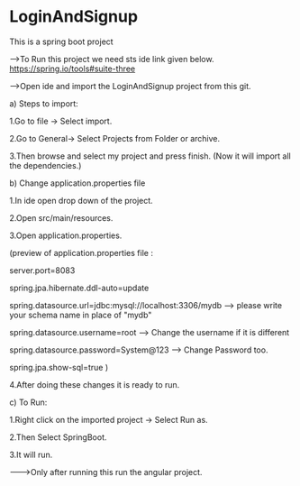 # LoginAndSignup

This is a spring boot project

-->To Run this project we need sts ide link given below.
  https://spring.io/tools#suite-three

-->Open ide and import the LoginAndSignup project from this git.

a) Steps to import:

1.Go to file -> Select import.

2.Go to General-> Select Projects from Folder or archive.

3.Then browse and select my project and press finish.
(Now it will import all the dependencies.)

b) Change application.properties file

1.In ide open drop down of the project.

2.Open src/main/resources.

3.Open application.properties.

(preview of application.properties file :

server.port=8083

spring.jpa.hibernate.ddl-auto=update

spring.datasource.url=jdbc:mysql://localhost:3306/mydb --> please write your schema name in place of "mydb"

spring.datasource.username=root --> Change the username if it is different

spring.datasource.password=System@123 --> Change Password too.

spring.jpa.show-sql=true
)

4.After doing these changes it is ready to run.

c) To Run:

1.Right click on the imported project -> Select Run as.

2.Then Select SpringBoot.

3.It will run.


--->Only after running this run the angular project.
